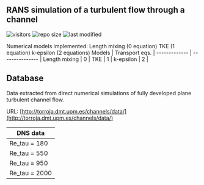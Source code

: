 ## RANS simulation of a turbulent flow through a channel    
![visitors](https://visitor-badge.glitch.me/badge?page_id=https://github.com/AlbertoCuadra/RANS_turbulent_channel_flow)   ![repo size](https://img.shields.io/github/repo-size/AlbertoCuadra/RANS_turbulent_channel_flow) ![last modified](https://img.shields.io/github/last-commit/AlbertoCuadra/RANS_turbulent_channel_flow)

Numerical models implemented:
Length mixing (0 equation)
TKE           (1 equation)
k-epsilon     (2 equations)
   Models     |  Transport eqs. |
------------- | --------------- |
Length mixing |        0        |
TKE           |        1        |
k-epsilon     |        2        |
## Database
Data extracted from direct numerical simulations of fully developed plane
turbulent channel flow.

URL: [http://torroja.dmt.upm.es/channels/data/](http://torroja.dmt.upm.es/channels/data/)

  DNS data    |
------------- |
Re_tau = 180  |
Re_tau = 550  |
Re_tau = 950  |
Re_tau = 2000 |

